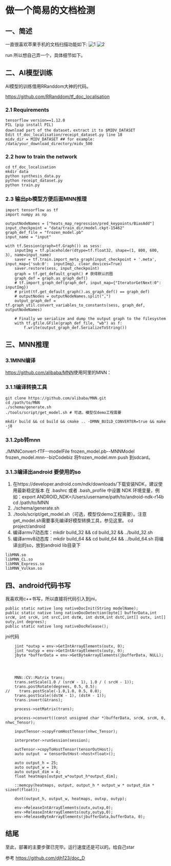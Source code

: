 
# 做一个简易的文档检测
## 一、简述
一直很喜欢苹果手机的文档扫描功能如下:
![1](1.jpg)
![2](2.jpg)


run
所以想自己弄一个，具体细节如下。

## 二、AI模型训练
AI模型的训练借用RRanddom大神的代码。

https://github.com/RRanddom/tf_doc_localisation
​
### 2.1 Requirements
```
tensorflow version==1.12.0
PIL (pip install PIL)
download part of the dataset，extract it to $MIDV_DATASET
Edit tf_doc_localisation/receipt_dataset.py line 18
midv_dir = MIDV_DATASET ## for example: /data/your_download_directory/midv_500
```

### 2.2 how to train the network
```
cd tf_doc_localisation
mkdir data
python synthesis_data.py
python receipt_dataset.py
python train.py
```
### 2.3 输出pb模型方便后面MNN推理

```
import tensorflow as tf
import numpy as np 

outputNodeNames = ["heats_map_regression/pred_keypoints/BiasAdd"]
input_checkpoint = "data/train_dir/model.ckpt-15462"
graph_def_file = "frozen_model.pb"
input_name = "input"

with tf.Session(graph=tf.Graph()) as sess:
    inputImg = tf.placeholder(dtype=tf.float32, shape=(1, 800, 600, 3), name=input_name)
    saver = tf.train.import_meta_graph(input_checkpoint + '.meta', input_map={'sub:0':  inputImg}, clear_devices=True)
    saver.restore(sess, input_checkpoint)
    graph = tf.get_default_graph() # 获得默认的图
    graph_def = graph.as_graph_def()
    # tf.import_graph_def(graph_def, input_map={"IteratorGetNext:0": inputImg})
    # print(tf.get_default_graph().as_graph_def() == graph_def)
    # outputNodes = outputNodeNames.split(",")
    output_graph_def = tf.graph_util.convert_variables_to_constants(sess, graph_def, outputNodeNames)

    # Finally we serialize and dump the output graph to the filesystem
    with tf.gfile.GFile(graph_def_file, "wb") as f:
        f.write(output_graph_def.SerializeToString())
```
## 三、MNN推理
### 3.1MNN编译

https://github.com/alibaba/MNN
​
使用阿里的MNN：

### 3.1.1编译转换工具
```
git clone https://github.com/alibaba/MNN.git
cd /path/to/MNN
./schema/generate.sh
./tools/script/get_model.sh # 可选，模型仅demo工程需要

mkdir build && cd build && cmake .. -DMNN_BUILD_CONVERTER=true && make -j8
```

### 3.1.2pb转mnn

./MNNConvert-fTF--modelFile frozen_model.pb--MNNModel frozen_model.mnn--bizCodebiz
将frozen_model.mm push 到sdcard。



### 3.1.3编译出android 要使用的so

1. 在https://developer.android.com/ndk/downloads/下载安装NDK，建议使用最新稳定版本
   在 .bashrc 或者 .bash_profile 中设置 NDK 环境变量，例如：export ANDROID_NDK=/Users/username/path/to/android-ndk-r14b
   cd /path/to/MNN
2. ./schema/generate.sh
3. ./tools/script/get_model.sh（可选，模型仅demo工程需要）。注意get_model.sh需要事先编译好模型转换工具，参见这里。
cd project/android
4. 编译armv7动态库：mkdir build_32 && cd build_32 && ../build_32.sh
5. 编译armv8动态库：mkdir build_64 && cd build_64 && ../build_64.sh 
将编译出的so，放到android lib目录下
```
libMNN.so
libMNN_CL.so
libMNN_Express.so
libMNN_Vulkan.so
```
## 四、android代码书写
我喜欢用c++书写，所以直接将代码引入到jni，

```
public static native long nativeDocInit(String modelName);
public static native long nativeDocDetection(byte[] bufferData,int srcW, int srcH, int srcC,int dstW, int dstH,int dstC,int[] outx, int[] outy,int degrees);
public static native long nativeDocRelease();
```

jni代码
```
    jint *outxp = env->GetIntArrayElements(outx, 0);
    jint *outyp = env->GetIntArrayElements(outy, 0);
    jbyte *bufferData = env->GetByteArrayElements(jbufferData, NULL);




    MNN::CV::Matrix trans;
    trans.setScale(1.0 / (srcW - 1), 1.0 / ( srcH - 1));
    trans.postRotate(degrees, 0.5, 0.5);
//    trans.postScale(-1.0,1.0, 0.5, 0.0);
    trans.postScale((dstW - 1), (dstH - 1));
    trans.invert(&trans);

    process->setMatrix(trans);

    process->convert((const unsigned char *)bufferData, srcW, srcH, 0, nhwc_Tensor);

    inputTensor->copyFromHostTensor(nhwc_Tensor);

    interpreter->runSession(session);

    outTensor->copyToHostTensor(tensorOutHost);
    auto output  = tensorOutHost->host<float>();

    auto output_h = 25;
    auto output_w = 19;
    auto output_dim = 4;
    float heatmaps[output_w*output_h*output_dim];

    ::memcpy(heatmaps, output, output_h * output_w * output_dim * sizeof(float));

    dsnt(output_h, output_w, heatmaps, outxp, outyp);

    env->ReleaseIntArrayElements(outx,outxp,0);
    env->ReleaseIntArrayElements(outy,outyp,0);
    env->ReleaseByteArrayElements(jbufferData,bufferData, 0);
```
## 结尾
至此，部署的主要步骤已完毕。运行速度还是可以的。给自己star

参考
https://github.com/djh123/doc_D
